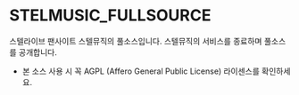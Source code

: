 # STELMUSIC_FULLSOURCE
스텔라이브 팬사이트 스텔뮤직의 풀소스입니다.
스텔뮤직의 서비스를 종료하며 풀소스를 공개합니다.
















* 본 소스 사용 시 꼭 AGPL (Affero General Public License) 라이센스를 확인하세요.
